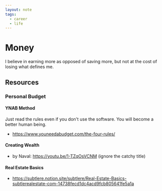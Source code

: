 ```yaml
---
layout: note
tags:
  - career
  - life
---
```


# Money

I believe in earning more as opposed of saving more, but not at the cost of losing what defines me.

## Resources

### Personal Budget

#### YNAB Method

Just read the rules even if you don't use the software. You will become a better human being.

- https://www.youneedabudget.com/the-four-rules/

#### Creating Wealth

- by Naval: https://youtu.be/1-TZqOsVCNM (ignore the catchy title)

#### Real Estate Basics

- https://subtlere.notion.site/subtlere/Real-Estate-Basics-subtlerealestate-com-14738fecd1dc4acd9fcb805641fe5a1a
